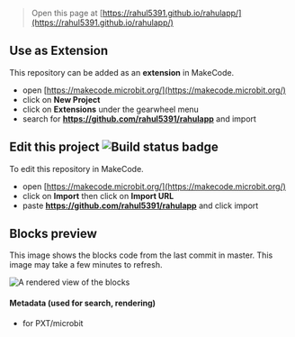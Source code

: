 
> Open this page at [https://rahul5391.github.io/rahulapp/](https://rahul5391.github.io/rahulapp/)

## Use as Extension

This repository can be added as an **extension** in MakeCode.

* open [https://makecode.microbit.org/](https://makecode.microbit.org/)
* click on **New Project**
* click on **Extensions** under the gearwheel menu
* search for **https://github.com/rahul5391/rahulapp** and import

## Edit this project ![Build status badge](https://github.com/rahul5391/rahulapp/workflows/MakeCode/badge.svg)

To edit this repository in MakeCode.

* open [https://makecode.microbit.org/](https://makecode.microbit.org/)
* click on **Import** then click on **Import URL**
* paste **https://github.com/rahul5391/rahulapp** and click import

## Blocks preview

This image shows the blocks code from the last commit in master.
This image may take a few minutes to refresh.

![A rendered view of the blocks](https://github.com/rahul5391/rahulapp/raw/master/.github/makecode/blocks.png)

#### Metadata (used for search, rendering)

* for PXT/microbit
<script src="https://makecode.com/gh-pages-embed.js"></script><script>makeCodeRender("{{ site.makecode.home_url }}", "{{ site.github.owner_name }}/{{ site.github.repository_name }}");</script>
